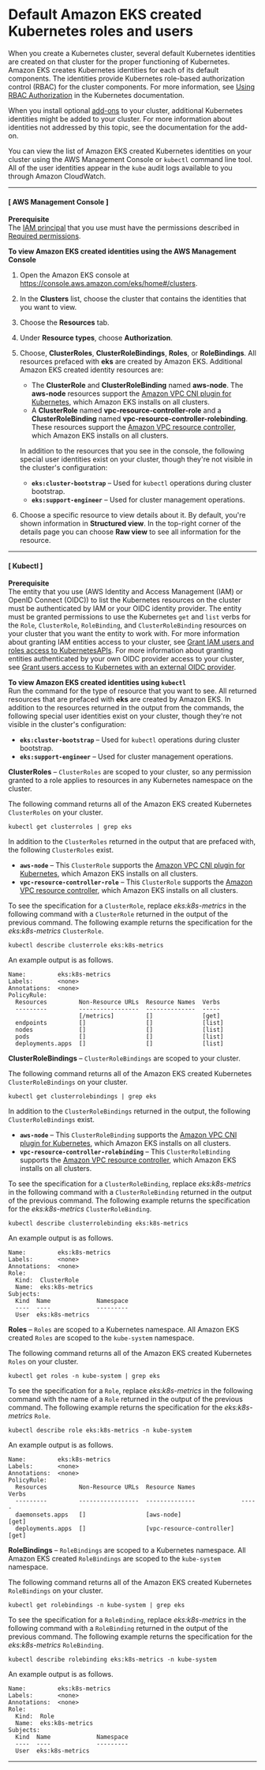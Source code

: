 # Default Amazon EKS created Kubernetes roles and users<a name="default-roles-users"></a>

When you create a Kubernetes cluster, several default Kubernetes identities are created on that cluster for the proper functioning of Kubernetes\. Amazon EKS creates Kubernetes identities for each of its default components\. The identities provide Kubernetes role\-based authorization control \(RBAC\) for the cluster components\. For more information, see [Using RBAC Authorization](https://kubernetes.io/docs/reference/access-authn-authz/rbac/) in the Kubernetes documentation\. 

When you install optional [add\-ons](eks-add-ons.md) to your cluster, additional Kubernetes identities might be added to your cluster\. For more information about identities not addressed by this topic, see the documentation for the add\-on\.

You can view the list of Amazon EKS created Kubernetes identities on your cluster using the AWS Management Console or `kubectl` command line tool\. All of the user identities appear in the `kube` audit logs available to you through Amazon CloudWatch\.

------
#### [ AWS Management Console ]

**Prerequisite**  
The [IAM principal](https://docs.aws.amazon.com/IAM/latest/UserGuide/id_roles_terms-and-concepts.html) that you use must have the permissions described in [Required permissions](view-kubernetes-resources.md#view-kubernetes-resources-permissions)\.

**To view Amazon EKS created identities using the AWS Management Console**

1. Open the Amazon EKS console at [https://console\.aws\.amazon\.com/eks/home\#/clusters](https://console.aws.amazon.com/eks/home#/clusters)\.

1. In the **Clusters** list, choose the cluster that contains the identities that you want to view\.

1. Choose the **Resources** tab\.

1. Under **Resource types**, choose **Authorization**\.

1. Choose, **ClusterRoles**, **ClusterRoleBindings**, **Roles**, or **RoleBindings**\. All resources prefaced with **eks** are created by Amazon EKS\. Additional Amazon EKS created identity resources are:
   + The **ClusterRole** and **ClusterRoleBinding** named **aws\-node**\. The **aws\-node** resources support the [Amazon VPC CNI plugin for Kubernetes](managing-vpc-cni.md), which Amazon EKS installs on all clusters\. 
   + A **ClusterRole** named **vpc\-resource\-controller\-role** and a **ClusterRoleBinding** named **vpc\-resource\-controller\-rolebinding**\. These resources support the [Amazon VPC resource controller](https://github.com/aws/amazon-vpc-resource-controller-k8s), which Amazon EKS installs on all clusters\. 

   In addition to the resources that you see in the console, the following special user identities exist on your cluster, though they're not visible in the cluster's configuration:
   + **`eks:cluster-bootstrap`** – Used for `kubectl` operations during cluster bootstrap\.
   + **`eks:support-engineer`** – Used for cluster management operations\.

1. Choose a specific resource to view details about it\. By default, you're shown information in **Structured view**\. In the top\-right corner of the details page you can choose **Raw view** to see all information for the resource\.

------
#### [ Kubectl ]

**Prerequisite**  
The entity that you use \(AWS Identity and Access Management \(IAM\) or OpenID Connect \(OIDC\)\) to list the Kubernetes resources on the cluster must be authenticated by IAM or your OIDC identity provider\. The entity must be granted permissions to use the Kubernetes `get` and `list` verbs for the `Role`, `ClusterRole`, `RoleBinding`, and `ClusterRoleBinding` resources on your cluster that you want the entity to work with\. For more information about granting IAM entities access to your cluster, see [Grant IAM users and roles access to KubernetesAPIs](grant-k8s-access.md)\. For more information about granting entities authenticated by your own OIDC provider access to your cluster, see [Grant users access to Kubernetes with an external OIDC provider](authenticate-oidc-identity-provider.md)\.

**To view Amazon EKS created identities using `kubectl`**  
Run the command for the type of resource that you want to see\. All returned resources that are prefaced with **eks** are created by Amazon EKS\. In addition to the resources returned in the output from the commands, the following special user identities exist on your cluster, though they're not visible in the cluster's configuration:
+ **`eks:cluster-bootstrap`** – Used for `kubectl` operations during cluster bootstrap\.
+ **`eks:support-engineer`** – Used for cluster management operations\.

**ClusterRoles** – `ClusterRoles` are scoped to your cluster, so any permission granted to a role applies to resources in any Kubernetes namespace on the cluster\.

The following command returns all of the Amazon EKS created Kubernetes `ClusterRoles` on your cluster\.

```
kubectl get clusterroles | grep eks
```

In addition to the `ClusterRoles` returned in the output that are prefaced with, the following `ClusterRoles` exist\.
+ **`aws-node`** – This `ClusterRole` supports the [Amazon VPC CNI plugin for Kubernetes](managing-vpc-cni.md), which Amazon EKS installs on all clusters\.
+ **`vpc-resource-controller-role`** – This `ClusterRole` supports the [Amazon VPC resource controller](https://github.com/aws/amazon-vpc-resource-controller-k8s), which Amazon EKS installs on all clusters\. 

To see the specification for a `ClusterRole`, replace *eks:k8s\-metrics* in the following command with a `ClusterRole` returned in the output of the previous command\. The following example returns the specification for the *eks:k8s\-metrics* `ClusterRole`\.

```
kubectl describe clusterrole eks:k8s-metrics
```

An example output is as follows\.

```
Name:         eks:k8s-metrics
Labels:       <none>
Annotations:  <none>
PolicyRule:
  Resources         Non-Resource URLs  Resource Names  Verbs
  ---------         -----------------  --------------  -----
                    [/metrics]         []              [get]
  endpoints         []                 []              [list]
  nodes             []                 []              [list]
  pods              []                 []              [list]
  deployments.apps  []                 []              [list]
```

**ClusterRoleBindings** – `ClusterRoleBindings` are scoped to your cluster\. 

The following command returns all of the Amazon EKS created Kubernetes `ClusterRoleBindings` on your cluster\.

```
kubectl get clusterrolebindings | grep eks
```

In addition to the `ClusterRoleBindings` returned in the output, the following `ClusterRoleBindings` exist\.
+ **`aws-node`** – This `ClusterRoleBinding` supports the [Amazon VPC CNI plugin for Kubernetes](managing-vpc-cni.md), which Amazon EKS installs on all clusters\. 
+ **`vpc-resource-controller-rolebinding`** – This `ClusterRoleBinding` supports the [Amazon VPC resource controller](https://github.com/aws/amazon-vpc-resource-controller-k8s), which Amazon EKS installs on all clusters\. 

To see the specification for a `ClusterRoleBinding`, replace *eks:k8s\-metrics* in the following command with a `ClusterRoleBinding` returned in the output of the previous command\. The following example returns the specification for the *eks:k8s\-metrics* `ClusterRoleBinding`\.

```
kubectl describe clusterrolebinding eks:k8s-metrics
```

An example output is as follows\.

```
Name:         eks:k8s-metrics
Labels:       <none>
Annotations:  <none>
Role:
  Kind:  ClusterRole
  Name:  eks:k8s-metrics
Subjects:
  Kind  Name             Namespace
  ----  ----             ---------
  User  eks:k8s-metrics
```

**Roles** – `Roles` are scoped to a Kubernetes namespace\. All Amazon EKS created `Roles` are scoped to the `kube-system` namespace\.

The following command returns all of the Amazon EKS created Kubernetes `Roles` on your cluster\.

```
kubectl get roles -n kube-system | grep eks
```

To see the specification for a `Role`, replace *eks:k8s\-metrics* in the following command with the name of a `Role` returned in the output of the previous command\. The following example returns the specification for the *eks:k8s\-metrics* `Role`\.

```
kubectl describe role eks:k8s-metrics -n kube-system
```

An example output is as follows\.

```
Name:         eks:k8s-metrics
Labels:       <none>
Annotations:  <none>
PolicyRule:
  Resources         Non-Resource URLs  Resource Names             Verbs
  ---------         -----------------  --------------             -----
  daemonsets.apps   []                 [aws-node]                 [get]
  deployments.apps  []                 [vpc-resource-controller]  [get]
```

**RoleBindings** – `RoleBindings` are scoped to a Kubernetes namespace\. All Amazon EKS created `RoleBindings` are scoped to the `kube-system` namespace\.

The following command returns all of the Amazon EKS created Kubernetes `RoleBindings` on your cluster\.

```
kubectl get rolebindings -n kube-system | grep eks
```

To see the specification for a `RoleBinding`, replace *eks:k8s\-metrics* in the following command with a `RoleBinding` returned in the output of the previous command\. The following example returns the specification for the *eks:k8s\-metrics* `RoleBinding`\.

```
kubectl describe rolebinding eks:k8s-metrics -n kube-system
```

An example output is as follows\.

```
Name:         eks:k8s-metrics
Labels:       <none>
Annotations:  <none>
Role:
  Kind:  Role
  Name:  eks:k8s-metrics
Subjects:
  Kind  Name             Namespace
  ----  ----             ---------
  User  eks:k8s-metrics
```

------